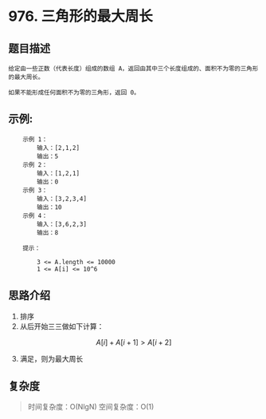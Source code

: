 # 976. 三角形的最大周长

## 题目描述
    
    给定由一些正数（代表长度）组成的数组 A，返回由其中三个长度组成的、面积不为零的三角形的最大周长。

    如果不能形成任何面积不为零的三角形，返回 0。

## 示例:
```
    示例 1：
        输入：[2,1,2]
        输出：5
    示例 2：
        输入：[1,2,1]
        输出：0
    示例 3：
        输入：[3,2,3,4]
        输出：10
    示例 4：
        输入：[3,6,2,3]
        输出：8
     
    提示：

        3 <= A.length <= 10000
        1 <= A[i] <= 10^6
```

## 思路介绍

1. 排序
2. 从后开始三三做如下计算：
   
$$
    A[i]+A[i+1]>A[i+2]
$$

3. 满足，则为最大周长

## 复杂度

> 时间复杂度：O(NlgN)
> 空间复杂度：O(1)
